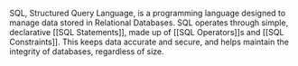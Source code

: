 SQL, Structured Query Language, is a programming language designed to manage data stored in Relational Databases. SQL operates through simple, declarative [[SQL Statements]], made up of [[SQL Operators]]s and [[SQL Constraints]]. This keeps data accurate and secure, and helps maintain the integrity of databases, regardless of size.
